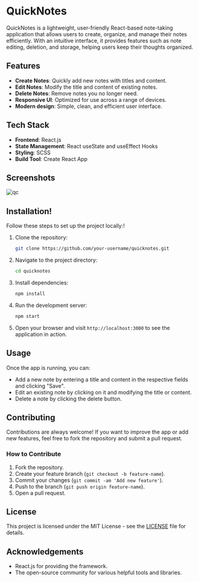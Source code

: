 # QuickNotes

QuickNotes is a lightweight, user-friendly React-based note-taking application that allows users to create, organize, and manage their notes efficiently. With an intuitive interface, it provides features such as note editing, deletion, and storage, helping users keep their thoughts organized.

## Features

- **Create Notes**: Quickly add new notes with titles and content.
- **Edit Notes**: Modify the title and content of existing notes.
- **Delete Notes**: Remove notes you no longer need.
- **Responsive UI**: Optimized for use across a range of devices.
- **Modern design**: Simple, clean, and efficient user interface.

## Tech Stack

- **Frontend**: React.js
- **State Management**: React useState and useEffect Hooks
- **Styling**: SCSS
- **Build Tool**: Create React App


## Screenshots

![qc](https://github.com/user-attachments/assets/a7c3f6da-c86f-4336-90c3-30a934568338)




## Installation!


Follow these steps to set up the project locally:!


1. Clone the repository:
    ```bash
    git clone https://github.com/your-username/quicknotes.git
    ```

2. Navigate to the project directory:
    ```bash
    cd quicknotes
    ```

3. Install dependencies:
    ```bash
    npm install
    ```

4. Run the development server:
    ```bash
    npm start
    ```

5. Open your browser and visit `http://localhost:3000` to see the application in action.

## Usage

Once the app is running, you can:

- Add a new note by entering a title and content in the respective fields and clicking "Save".
- Edit an existing note by clicking on it and modifying the title or content.
- Delete a note by clicking the delete button.

## Contributing

Contributions are always welcome! If you want to improve the app or add new features, feel free to fork the repository and submit a pull request.

### How to Contribute

1. Fork the repository.
2. Create your feature branch (`git checkout -b feature-name`).
3. Commit your changes (`git commit -am 'Add new feature'`).
4. Push to the branch (`git push origin feature-name`).
5. Open a pull request.

## License

This project is licensed under the MIT License - see the [LICENSE](LICENSE) file for details.

## Acknowledgements

- React.js for providing the framework.
- The open-source community for various helpful tools and libraries.
